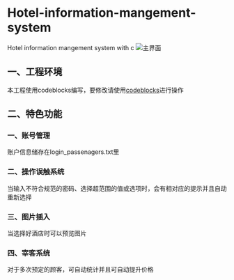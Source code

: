 # Hotel-information-mangement-system
Hotel information mangement system with c
![主界面](https://i.loli.net/2019/01/19/5c430eaf5927d.png)
## 一、工程环境
本工程使用codeblocks编写，要修改请使用[codeblocks](https://blog.csdn.net/y_universe/article/details/78151998)进行操作
## 二、特色功能
### 一、账号管理
账户信息储存在login_passenagers.txt里
### 二、操作误触系统
当输入不符合规范的密码、选择超范围的值或选项时，会有相对应的提示并且自动重新选择
### 三、图片插入
当选择好酒店时可以预览图片
### 四、宰客系统
对于多次预定的顾客，可自动统计并且可自动提升价格
